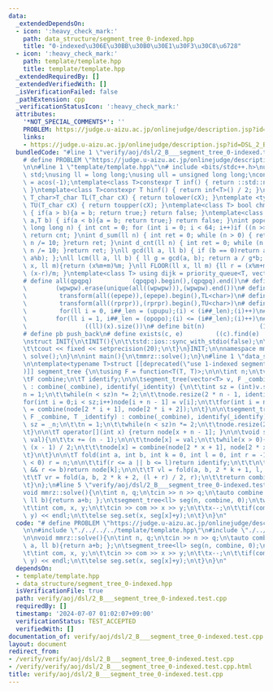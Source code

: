 ```yaml
---
data:
  _extendedDependsOn:
  - icon: ':heavy_check_mark:'
    path: data_structure/segment_tree_0-indexed.hpp
    title: "0-indexed\u306E\u30BB\u30B0\u30E1\u30F3\u30C8\u6728"
  - icon: ':heavy_check_mark:'
    path: template/template.hpp
    title: template/template.hpp
  _extendedRequiredBy: []
  _extendedVerifiedWith: []
  _isVerificationFailed: false
  _pathExtension: cpp
  _verificationStatusIcon: ':heavy_check_mark:'
  attributes:
    '*NOT_SPECIAL_COMMENTS*': ''
    PROBLEM: https://judge.u-aizu.ac.jp/onlinejudge/description.jsp?id=DSL_2_B
    links:
    - https://judge.u-aizu.ac.jp/onlinejudge/description.jsp?id=DSL_2_B
  bundledCode: "#line 1 \"verify/aoj/dsl/2_B___segment_tree_0-indexed.test.cpp\"\n\
    # define PROBLEM \"https://judge.u-aizu.ac.jp/onlinejudge/description.jsp?id=DSL_2_B\"\
    \n\n#line 1 \"template/template.hpp\"\n# include <bits/stdc++.h>\nusing namespace\
    \ std;\nusing ll = long long;\nusing ull = unsigned long long;\nconst double pi\
    \ = acos(-1);\ntemplate<class T>constexpr T inf() { return ::std::numeric_limits<T>::max();\
    \ }\ntemplate<class T>constexpr T hinf() { return inf<T>() / 2; }\ntemplate <typename\
    \ T_char>T_char TL(T_char cX) { return tolower(cX); }\ntemplate <typename T_char>T_char\
    \ TU(T_char cX) { return toupper(cX); }\ntemplate<class T> bool chmin(T& a,T b)\
    \ { if(a > b){a = b; return true;} return false; }\ntemplate<class T> bool chmax(T&\
    \ a,T b) { if(a < b){a = b; return true;} return false; }\nint popcnt(unsigned\
    \ long long n) { int cnt = 0; for (int i = 0; i < 64; i++)if ((n >> i) & 1)cnt++;\
    \ return cnt; }\nint d_sum(ll n) { int ret = 0; while (n > 0) { ret += n % 10;\
    \ n /= 10; }return ret; }\nint d_cnt(ll n) { int ret = 0; while (n > 0) { ret++;\
    \ n /= 10; }return ret; }\nll gcd(ll a, ll b) { if (b == 0)return a; return gcd(b,\
    \ a%b); };\nll lcm(ll a, ll b) { ll g = gcd(a, b); return a / g*b; };\nll MOD(ll\
    \ x, ll m){return (x%m+m)%m; }\nll FLOOR(ll x, ll m) {ll r = (x%m+m)%m; return\
    \ (x-r)/m; }\ntemplate<class T> using dijk = priority_queue<T, vector<T>, greater<T>>;\n\
    # define all(qpqpq)           (qpqpq).begin(),(qpqpq).end()\n# define UNIQUE(wpwpw)\
    \        (wpwpw).erase(unique(all((wpwpw))),(wpwpw).end())\n# define LOWER(epepe)\
    \         transform(all((epepe)),(epepe).begin(),TL<char>)\n# define UPPER(rprpr)\
    \         transform(all((rprpr)),(rprpr).begin(),TU<char>)\n# define rep(i,upupu)\
    \         for(ll i = 0, i##_len = (upupu);(i) < (i##_len);(i)++)\n# define reps(i,opopo)\
    \        for(ll i = 1, i##_len = (opopo);(i) <= (i##_len);(i)++)\n# define len(x)\
    \                ((ll)(x).size())\n# define bit(n)               (1LL << (n))\n\
    # define pb push_back\n# define exists(c, e)         ((c).find(e) != (c).end())\n\
    \nstruct INIT{\n\tINIT(){\n\t\tstd::ios::sync_with_stdio(false);\n\t\tstd::cin.tie(0);\n\
    \t\tcout << fixed << setprecision(20);\n\t}\n}INIT;\n\nnamespace mmrz {\n\tvoid\
    \ solve();\n}\n\nint main(){\n\tmmrz::solve();\n}\n#line 1 \"data_structure/segment_tree_0-indexed.hpp\"\
    \n\ntemplate<typename T>struct [[deprecated(\"use 1-indexed segment tree (segment_tree.hpp)\"\
    )]] segment_tree {\n\tusing F = function<T(T, T)>;\n\n\tint n;\n\tvector<T> node;\n\
    \tF combine;\n\tT identify;\n\n\tsegment_tree(vector<T> v, F _combine, T _identity)\
    \ : combine(_combine), identify(_identity) {\n\t\tint sz = (int)v.size();\n\t\t\
    n = 1;\n\t\twhile(n < sz)n *= 2;\n\t\tnode.resize(2 * n - 1, identify);\n\n\t\t\
    for(int i = 0;i < sz;i++)node[i + n - 1] = v[i];\n\t\tfor(int i = n - 2;i >= 0;i--)node[i]\
    \ = combine(node[2 * i + 1], node[2 * i + 2]);\n\t}\n\n\tsegment_tree(int _n,\
    \ F _combine, T _identify) : combine(_combine), identify(_identify){\n\t\tint\
    \ sz = _n;\n\t\tn = 1;\n\t\twhile(n < sz)n *= 2;\n\t\tnode.resize(2 * n - 1, identify);\n\
    \t}\n\n\tT operator[](int x) {return node[x + n - 1]; }\n\n\tvoid set(int x, T\
    \ val){\n\t\tx += (n - 1);\n\n\t\tnode[x] = val;\n\t\twhile(x > 0){\n\t\t\tx =\
    \ (x - 1) / 2;\n\t\t\tnode[x] = combine(node[2 * x + 1], node[2 * x + 2]);\n\t\
    \t}\n\t}\n\n\tT fold(int a, int b, int k = 0, int l = 0, int r = -1){\n\t\tif(r\
    \ < 0) r = n;\n\n\t\tif(r <= a || b <= l)return identify;\n\t\t\n\t\tif(a <= l\
    \ && r <= b)return node[k];\n\n\t\tT vl = fold(a, b, 2 * k + 1, l, (l + r) / 2);\n\
    \t\tT vr = fold(a, b, 2 * k + 2, (l + r) / 2, r);\n\t\treturn combine(vl, vr);\n\
    \t}\n};\n#line 5 \"verify/aoj/dsl/2_B___segment_tree_0-indexed.test.cpp\"\n\n\
    void mmrz::solve(){\n\tint n, q;\n\tcin >> n >> q;\n\tauto combine = [](ll a,\
    \ ll b){return a+b; };\n\tsegment_tree<ll> seg(n, combine, 0);\n\twhile(q--){\n\
    \t\tint com, x, y;\n\t\tcin >> com >> x >> y;\n\t\tx--;\n\t\tif(com)cout << seg.fold(x,\
    \ y) << endl;\n\t\telse seg.set(x, seg[x]+y);\n\t}\n}\n"
  code: "# define PROBLEM \"https://judge.u-aizu.ac.jp/onlinejudge/description.jsp?id=DSL_2_B\"\
    \n\n#include \"./../../../template/template.hpp\"\n#include \"./../../../data_structure/segment_tree_0-indexed.hpp\"\
    \n\nvoid mmrz::solve(){\n\tint n, q;\n\tcin >> n >> q;\n\tauto combine = [](ll\
    \ a, ll b){return a+b; };\n\tsegment_tree<ll> seg(n, combine, 0);\n\twhile(q--){\n\
    \t\tint com, x, y;\n\t\tcin >> com >> x >> y;\n\t\tx--;\n\t\tif(com)cout << seg.fold(x,\
    \ y) << endl;\n\t\telse seg.set(x, seg[x]+y);\n\t}\n}\n"
  dependsOn:
  - template/template.hpp
  - data_structure/segment_tree_0-indexed.hpp
  isVerificationFile: true
  path: verify/aoj/dsl/2_B___segment_tree_0-indexed.test.cpp
  requiredBy: []
  timestamp: '2024-07-07 01:02:07+09:00'
  verificationStatus: TEST_ACCEPTED
  verifiedWith: []
documentation_of: verify/aoj/dsl/2_B___segment_tree_0-indexed.test.cpp
layout: document
redirect_from:
- /verify/verify/aoj/dsl/2_B___segment_tree_0-indexed.test.cpp
- /verify/verify/aoj/dsl/2_B___segment_tree_0-indexed.test.cpp.html
title: verify/aoj/dsl/2_B___segment_tree_0-indexed.test.cpp
---
```

